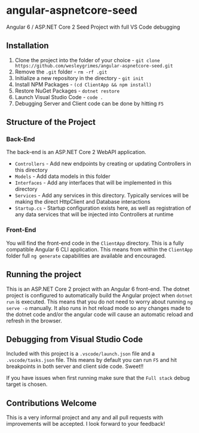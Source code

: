 # angular-aspnetcore-seed

Angular 6 / ASP.NET Core 2 Seed Project with full VS Code debugging

## Installation

1.  Clone the project into the folder of your choice - `git clone https://github.com/wesleygrimes/angular-aspnetcore-seed.git`
2.  Remove the `.git` folder - `rm -rf .git`
3.  Initialize a new repository in the directory - `git init`
4.  Install NPM Packages - `(cd ClientApp && npm install)`
5.  Restore NuGet Packages - `dotnet restore`
6.  Launch Visual Studio Code - `code .`
7.  Debugging Server and Client code can be done by hitting `F5`

## Structure of the Project

### Back-End

The back-end is an ASP.NET Core 2 WebAPI application.

* `Controllers` - Add new endpoints by creating or updating Controllers in this directory
* `Models` - Add data models in this folder
* `Interfaces` - Add any interfaces that will be implemented in this directory
* `Services` - Add any services in this directory. Typically services will be making the direct HttpClient and Database interactions
* `Startup.cs` - Startup configuration exists here, as well as registration of any data services that will be injected into Controllers at runtime

### Front-End

You will find the front-end code in the `ClientApp` directory. This is a fully compatible Angular 6 CLI application. This means from within the `ClientApp` folder full `ng generate` capabilities are available and encouraged.

## Running the project

This is an ASP.NET Core 2 project with an Angular 6 front-end. The dotnet project is configured to automatically build the Angular project when `dotnet run` is executed. This means that you do not need to worry about running `ng serve -o` manually. It also runs in hot reload mode so any changes made to the dotnet code and/or the angular code will cause an automatic reload and refresh in the browser.

## Debugging from Visual Studio Code

Included with this project is a `.vscode/launch.json` file and a `.vscode/tasks.json` file. This means by default you can run `F5` and hit breakpoints in both server and client side code. Sweet!!

If you have issues when first running make sure that the `Full stack` debug target is chosen.

## Contributions Welcome

This is a very informal project and any and all pull requests with improvements will be accepted. I look forward to your feedback!
